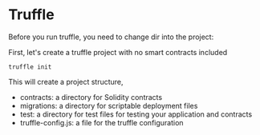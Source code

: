 # Truffle
Before you run truffle, you need to change dir into the project:

First, let's create a truffle project with no smart contracts included

    truffle init

This will create a project structure, 

  - contracts: a directory for Solidity contracts
  - migrations: a directory for scriptable deployment files
  - test: a directory for test files for testing your application and contracts
  - truffle-config.js: a file for the truffle configuration 
